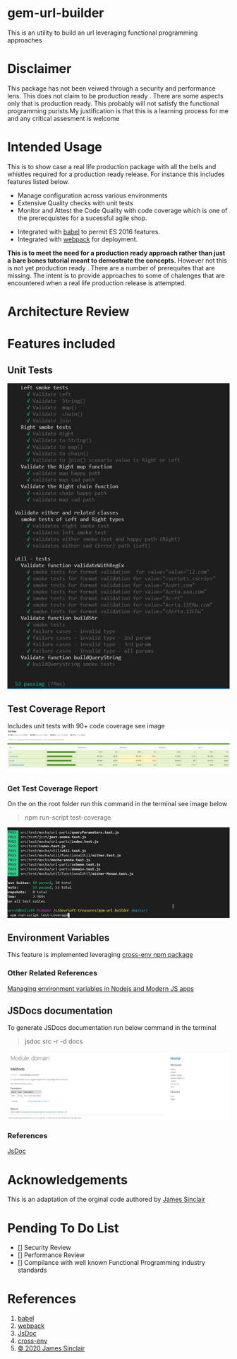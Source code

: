 # gem-url-builder

This is an utility to build an url leveraging functional programming approaches

# Disclaimer

This package has not been veiwed through a security and performance lens. This does not claim to be production ready . There are some aspects only that is production ready. This probably will not satisfy the functional programming purists.My justification is that this is a learning process for me and any critical assesment is welcome

# Intended Usage

This is to show case a real life production package with all the bells and whistles required for a production ready release.
For instance this includes features listed below.

- Manage configuration across various environments
- Extensive Quality checks with unit tests
- Monitor and Attest the Code Quality with code coverage which is one of the prerecquistes for a sucessful agile shop.

* Integrated with [babel](https://babeljs.io/en/setup#installation) to permit ES 2016 features.
* Integrated with [webpack](https://webpack.js.org/) for deployment.

**This is to meet the need for a production ready approach rather than just a bare bones tutorial meant to demostrate the concepts.**
However not this is not yet production ready . There are a number of prerequites that are missing. The intent is to provide approaches to some of chalenges that are encountered when a real life production release is attempted.

# Architecture Review

# Features included

## Unit Tests

![Unit Tests Screenshot](./readme-images/unit-tests.JPG?raw=true "Unit Tests Screenshot")

## Test Coverage Report

Includes unit tests with 90+ code coverage see image ![Test Coverage Report](./readme-images/test-coverage-report.JPG?raw=true)

### Get Test Coverage Report

On the on the root folder run this command in the terminal see image below

> npm run-script test-coverage

![Get Test Coverage Report ](./readme-images/get-test-coverage-report.JPG?raw=true)

## Environment Variables

This feature is implemented leveraging [cross-env npm package](https://www.npmjs.com/package/cross-env)

### Other Related References

[Managing environment variables in Nodejs and Modern JS apps](https://medium.com/dubizzletechblog/managing-environment-variables-in-nodejs-and-modern-js-apps-608003f4686c)

## JSDocs documentation

To generate JSDocs documentation run below command in the terminal

> jsdoc src -r -d docs

![ Package Documentation](./readme-images/JS-Documentation.JPG?raw=true)

### References

[JsDoc](https://github.com/jsdoc/jsdoc)

# Acknowledgements

This is an adaptation of the orginal code authored by [James Sinclair](https://jrsinclair.com/articles/2019/elegant-error-handling-with-the-js-either-monad/)

# Pending To Do List

- [] Security Review
- [] Performance Review
- [] Compilance with well known Functional Programming industry standards

# References

1. [babel](https://babeljs.io/en/setup#installation)
1. [webpack](https://webpack.js.org/)
1. [JsDoc](https://github.com/jsdoc/jsdoc)
1. [cross-env](https://www.npmjs.com/package/cross-env)
1. [© 2020 James Sinclair](https://jrsinclair.com/articles/2019/elegant-error-handling-with-the-js-either-monad/)
